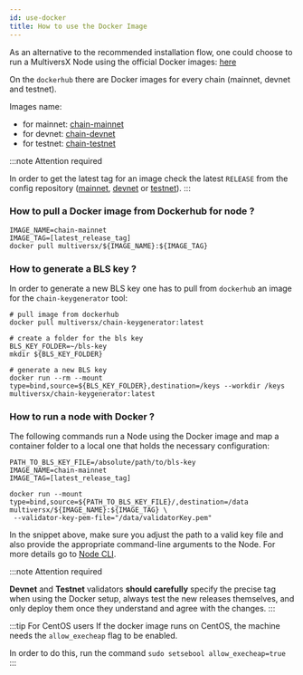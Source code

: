 ```yaml
---
id: use-docker
title: How to use the Docker Image
---
```


As an alternative to the recommended installation flow, one could choose to run a MultiversX Node using the official Docker images: [here](https://hub.docker.com/u/multiversx)

On the `dockerhub` there are Docker images for every chain (mainnet, devnet and testnet).

Images name:
- for mainnet: [chain-mainnet](https://hub.docker.com/r/multiversx/chain-mainnet)
- for devnet: [chain-devnet](https://hub.docker.com/r/multiversx/chain-devnet)
- for testnet: [chain-testnet](https://hub.docker.com/r/multiversx/chain-testnet)


:::note Attention required

In order to get the latest tag for an image check the latest `RELEASE` from the config repository ([mainnet](https://github.com/multiversx/mx-chain-mainnet-config/releases), [devnet](https://github.com/multiversx/mx-chain-devnet-config/releases) or [testnet](https://github.com/multiversx/mx-chain-testnet-config/releases)).
:::

### How to pull a Docker image from Dockerhub for node ? 
```docker
IMAGE_NAME=chain-mainnet
IMAGE_TAG=[latest_release_tag]
docker pull multiversx/${IMAGE_NAME}:${IMAGE_TAG}
```

### How to generate a BLS key ? 
In order to generate a new BLS key one has to pull from `dockerhub` an image for the `chain-keygenerator` tool:
```
# pull image from dockerhub
docker pull multiversx/chain-keygenerator:latest

# create a folder for the bls key
BLS_KEY_FOLDER=~/bls-key
mkdir ${BLS_KEY_FOLDER}

# generate a new BLS key
docker run --rm --mount type=bind,source=${BLS_KEY_FOLDER},destination=/keys --workdir /keys multiversx/chain-keygenerator:latest
```


### How to run a node with Docker ? 

The following commands run a Node using the Docker image and map a container folder to a local one that holds the necessary configuration:

```docker
PATH_TO_BLS_KEY_FILE=/absolute/path/to/bls-key
IMAGE_NAME=chain-mainnet
IMAGE_TAG=[latest_release_tag]

docker run --mount type=bind,source=${PATH_TO_BLS_KEY_FILE}/,destination=/data multiversx/${IMAGE_NAME}:${IMAGE_TAG} \
 --validator-key-pem-file="/data/validatorKey.pem"
```

In the snippet above, make sure you adjust the path to a valid key file and also provide the appropriate command-line arguments to the Node. For more details go to [Node CLI](https://docs.multiversx.com/validators/node-cli).

:::note Attention required

**Devnet** and **Testnet** validators **should carefully** specify the precise tag when using the Docker setup, always test the new releases themselves, and only deploy them once they understand and agree with the changes.
:::

:::tip For CentOS users
If the docker image runs on CentOS, the machine needs the `allow_execheap` flag to be enabled.

In order to do this, run the command `sudo setsebool allow_execheap=true`
:::

